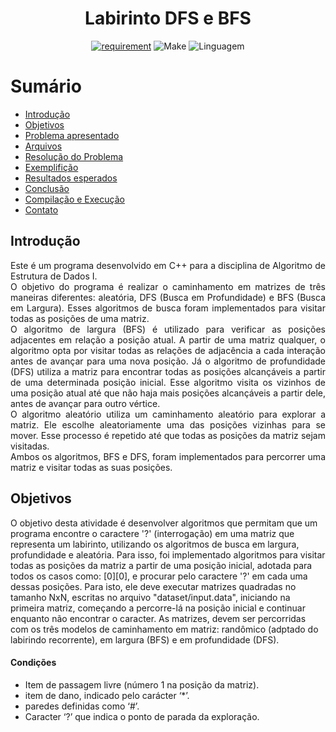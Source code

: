 <h1 align="center" font-size="200em"><b>Labirinto DFS e BFS</b></h1>

<div align = "center" >
<!-- imagem -->

[![requirement](https://img.shields.io/badge/IDE-Visual%20Studio%20Code-informational)](https://code.visualstudio.com/docs/?dv=linux64_deb)
![Make](https://img.shields.io/badge/Compilacao-Make-orange)
![Linguagem](https://img.shields.io/badge/Linguagem-C%2B%2B-blue)
</div>

# Sumário
- [Introdução](#Introdução)
- [Objetivos](#Objetivos)
- [Problema apresentado](#Problema-apresentado)
- [Arquivos](#Arquivos)
- [Resolução do Problema](#Resolução-do-problema)
- [Exemplifição](#Exemplificação)
- [Resultados esperados](#Resultados-esperados)
- [Conclusão](#Conclusão)
- [Compilação e Execução](#Compilação-e-Execução)
- [Contato](#Contato)

## Introdução
<p align="justify">
Este é um programa desenvolvido em C++ para a disciplina de Algoritmo de Estrutura de Dados I. <br> 
O objetivo do programa é realizar o caminhamento em matrizes de três maneiras diferentes: aleatória, DFS (Busca em Profundidade) e BFS (Busca em Largura). Esses algoritmos de busca foram implementados para visitar todas as posições de uma matriz. <br>
O algoritmo de largura (BFS) é utilizado para verificar as posições adjacentes em relação a posição atual. A partir de uma matriz qualquer, o algoritmo opta por visitar todas as relações de adjacência a cada interação antes de avançar para uma nova posição.
Já o algoritmo de profundidade (DFS) utiliza a matriz para encontrar todas as posições alcançáveis a partir de uma determinada posição inicial. Esse algoritmo visita os vizinhos de uma posição atual até que não haja mais posições alcançáveis a partir dele, antes de avançar para outro vértice.<br> O algoritmo aleatório utiliza um caminhamento aleatório para explorar a matriz. Ele escolhe aleatoriamente uma das posições vizinhas para se mover. Esse processo é repetido até que todas as posições da matriz sejam visitadas. <br>
Ambos os algoritmos, BFS e DFS, foram implementados para percorrer uma matriz e visitar todas as suas posições.
</p>

## Objetivos

O objetivo desta atividade é desenvolver algoritmos que permitam que um programa encontre o caractere '?' (interrogação) em uma matriz que representa um labirinto, utilizando os algoritmos de busca em largura, profundidade e aleatória. Para isso, foi implementado algoritmos para visitar todas as posições da matriz a partir de uma posição inicial, adotada para todos os casos como: [0][0], e procurar pelo caractere '?' em cada uma dessas posições.
Para isto, ele deve executar matrizes quadradas no tamanho NxN, escritas no arquivo "dataset/input.data", iniciando na primeira matriz, começando a percorre-lá na posição inicial e continuar enquanto não encontrar o caracter. As matrizes, devem ser percorridas com os três modelos de caminhamento em matriz: randômico (adptado do labirindo recorrente), em largura (BFS) e em profundidade (DFS).

<h4>Condições </h4>

- Item de passagem livre (número 1 na posição da matriz).
- item de dano, indicado pelo carácter ‘*’.
- paredes definidas como ‘#’.
-  Caracter ‘?’ que indica o ponto de parada da exploração.























<!-- O algoritmo BFS utiliza uma fila (queue) para armazenar os elementos a serem visitados. O algoritmo começa com um elemento inicial e o adiciona à fila. Em seguida, o algoritmo retira o primeiro elemento da fila e visita todos os seus vizinhos (elementos conectados a ele), adicionando-os à fila. O processo continua até que não haja mais elementos na fila para visitar. -->
